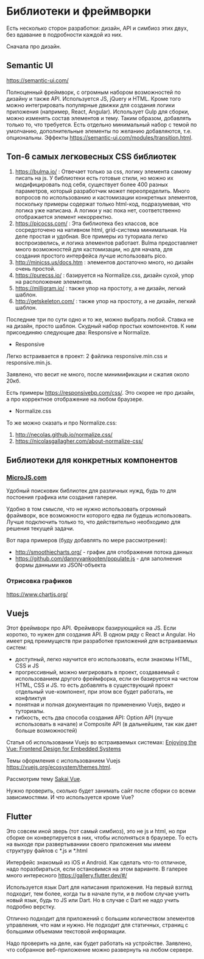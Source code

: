 # Библиотеки и фреймворки

Есть несколько сторон разработки: дизайн, API и симбиоз этих двух, без вдавание в подробности каждой из них. 

Сначала про дизайн.

## Semantic UI 
https://semantic-ui.com/

Полноценный фреймворк, с огромным набором возможностей по дизайну и также API. Используется JS, jQuery и HTML. Кроме того можно интегрировать популярные движки для создания логики приложения (например, React, Angular).
Использует Gulp для сборки, можно изменять состав элементов и тему. Таким образом, добавлять только то, что требуется.
Есть отдельно минимальный набор с темой по умолчанию, дополнительные элементы по желанию добавляются, т.е. опциональны.
Эффекты https://semantic-ui.com/modules/transition.html.

## Топ-6 самых легковесных CSS библиотек
1. https://bulma.io/ : Отвечает только за css, логику элемента самому писать на js. У библиотеки есть готовые стили, но можно их модифицировать под себя, существует более 400 разных параметров, который разработчик может переопределить. Много вопросов по использованию и кастомизации конкретных элементов, поскольку примеры содержат только html-код, подразумевая, что логика уже написана. А логики у нас пока нет, соответственно отображается элемент некорректно.
2. https://picocss.com/ : Эта библиотека без классов, все сосредоточено на нативном html, grid-система минимальная. На деле простая и удобная. Все примеры из туториала легко воспроизвелись, и логика элементов работает. Bulma предоставляет много возможностей для кастомизации, но для начала, для создания простого интерфейса лучше использовать pico.
3. http://minicss.us/docs.htm : элементов достаточно много, но дизайн очень простой. 
4. https://purecss.io/ : базируется на Normalize.css, дизайн сухой, упор на расположение элементов.
5. https://milligram.io/ : также упор на простоту, а не дизайн, легкий шаблон.
6. http://getskeleton.com/ : также упор на простоту, а не дизайн, легкий шаблон.

Последние три по сути одно и то же, можно выбрать любой. Ставка не на дизайн, просто шаблон. Скудный набор простых компонентов.
К ним присоединяю следующие два: Responsive и Normalize.

 * Responsive

Легко встраивается в проект: 2 файлика responsive.min.css и responsive.min.js.

Заявлено, что весит не много, после минимификации и сжатия около 20кб.

Есть примеры https://responsivebp.com/css/. 
Это скорее не про дизайн, а про корректное отображение на любом браузере.

 * Normalize.css

То же можно сказать и про  Normalize.css: 
1) http://necolas.github.io/normalize.css/
2) https://nicolasgallagher.com/about-normalize-css/ 

## Библиотеки для конкретных компонентов 

### [MicroJS.com](http://microjs.com/#)

Удобный поисковик библиотек для различных нужд, будь то для постоения графика или создания галереи.

Удобно в том смысле, что не нужно использовать огромный фраймворк, все возможности которого едва ли будешь использовать. Лучше подключить только то, что действительно необходимо для решения текущей задачи.

Вот пара примеров (буду добавлять по мере рассмотрения):
* http://smoothiecharts.org/ - график для отображения потока данных
* https://github.com/dannyvankooten/populate.js - для заполнения формы данными из JSON-объекта

### Отрисовка графиков
https://www.chartjs.org/

## Vuejs

Этот фреймворк про API.
Фреймворк базирующийся на JS. Если коротко, то нужен для создания API. В одном ряду с React и Angular. 
Но имеет ряд преимуществ при разработке приложений для встраиваемых систем:

* доступный, легко научится его использовать, если знакомы HTML, CSS и JS
* прогрессивный, можно мигрировать в проект, создаваемый с использованием другого фреймфорка, если он базируется на чистом HTML, CSS и JS. то есть добавлять в существующий проект отдельный vue-компонент, при этом все будет работать, не конфликтуя
* понятная и полная документация по применению Vuejs, видео и туториалы.
* гибкость, есть два способа создания API: Option API (лучше использовать в начале) и Composite API (в дальнейшем, так как дает больше возможностей)

Статья об использовании Vuejs во встраиваемых системах: [Enjoying the Vue: Frontend Design for Embedded Systems](https://www.netburner.com/learn/enjoying-the-vue-frontend-design-for-embedded-systems/)

Темы оформления с использованием Vuejs https://vuejs.org/ecosystem/themes.html.

Рассмотрим тему [Sakai Vue](https://www.primefaces.org/sakai-vue/#/). 

Нужно проверить, сколько будет занимать сайт после сборки со всеми зависимостями. И что используется кроме Vue?

## Flutter

Это совсем иной зверь (тот самый симбиоз), это не js и html, но при сборке он конвертируется в них, чтобы исполняться в браузере. То есть на выходе при развертываниии своего приложения мы имеем структуру файлов с *.js и *.html

Интерфейс знакомый из iOS и Android. Как сделать что-то отличное, надо поразбираться, если остановимся на этом варианте.
В галерее много интересного https://gallery.flutter.dev/#/

Используется язык Dart для написания приложения. На первый взгляд подходит, тем более, когда ты в начале пути, и в любом случае учить новый язык, будь то JS или Dart.
Но в случае с Dart не надо учить подробно верстку.

Отлично подходит для приложений с большим количеством элементов управления, что нам и нужно. Не подходит для статичных, страниц с большими объемами текстовой информации.

Надо проверить на деле, как будет работать на устройстве. Заявлено, что собранное веб-приложение можно развернуть на любом сервере.
